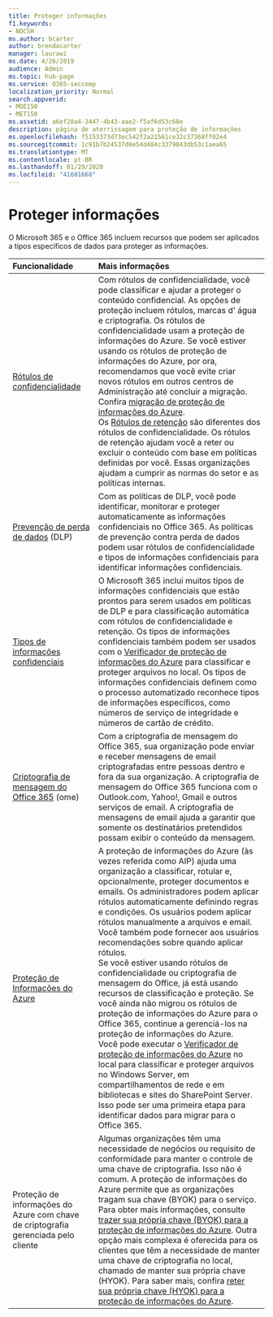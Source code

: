 ```yaml
---
title: Proteger informações
f1.keywords:
- NOCSH
ms.author: bcarter
author: brendacarter
manager: laurawi
ms.date: 4/26/2019
audience: Admin
ms.topic: hub-page
ms.service: O365-seccomp
localization_priority: Normal
search.appverid:
- MOE150
- MET150
ms.assetid: a6ef28a4-2447-4b43-aae2-f5af6d53c68e
description: página de aterrissagem para proteção de informações
ms.openlocfilehash: f5153373d73ec542f2a21561ce32c37368ff02e4
ms.sourcegitcommit: 1c91b7b24537d0e54d484c3379043db53c1aea65
ms.translationtype: MT
ms.contentlocale: pt-BR
ms.lasthandoff: 01/29/2020
ms.locfileid: "41601668"
---
```

# <a name="protect-information"></a>Proteger informações

O Microsoft 365 e o Office 365 incluem recursos que podem ser aplicados a tipos específicos de dados para proteger as informações.


|**Funcionalidade**|**Mais informações**|
|:-----|:-----|
|[Rótulos de confidencialidade](sensitivity-labels.md) <br/> |Com rótulos de confidencialidade, você pode classificar e ajudar a proteger o conteúdo confidencial. As opções de proteção incluem rótulos, marcas d' água e criptografia. Os rótulos de confidencialidade usam a proteção de informações do Azure. Se você estiver usando os rótulos de proteção de informações do Azure, por ora, recomendamos que você evite criar novos rótulos em outros centros de Administração até concluir a migração. Confira [migração de proteção de informações do Azure](https://docs.microsoft.com/azure/information-protection/configure-policy-migrate-labels). <br/> Os [Rótulos de retenção](retention-policies.md) são diferentes dos rótulos de confidencialidade. Os rótulos de retenção ajudam você a reter ou excluir o conteúdo com base em políticas definidas por você. Essas organizações ajudam a cumprir as normas do setor e as políticas internas.|
|[Prevenção de perda de dados](data-loss-prevention-policies.md) (DLP)  <br/> |Com as políticas de DLP, você pode identificar, monitorar e proteger automaticamente as informações confidenciais no Office 365. As políticas de prevenção contra perda de dados podem usar rótulos de confidencialidade e tipos de informações confidenciais para identificar informações confidenciais. <br/> |
|[Tipos de informações confidenciais](what-the-sensitive-information-types-look-for.md) <br/> |O Microsoft 365 inclui muitos tipos de informações confidenciais que estão prontos para serem usados em políticas de DLP e para classificação automática com rótulos de confidencialidade e retenção. Os tipos de informações confidenciais também podem ser usados com o [Verificador de proteção de informações do Azure](https://docs.microsoft.com/azure/information-protection/deploy-aip-scanner) para classificar e proteger arquivos no local. Os tipos de informações confidenciais definem como o processo automatizado reconhece tipos de informações específicos, como números de serviço de integridade e números de cartão de crédito.   <br/> |
|[Criptografia de mensagem do Office 365](ome.md) (ome)  <br/> |Com a criptografia de mensagem do Office 365, sua organização pode enviar e receber mensagens de email criptografadas entre pessoas dentro e fora da sua organização. A criptografia de mensagem do Office 365 funciona com o Outlook.com, Yahoo!, Gmail e outros serviços de email. A criptografia de mensagens de email ajuda a garantir que somente os destinatários pretendidos possam exibir o conteúdo da mensagem. <br/> |
|[Proteção de Informações do Azure](https://docs.microsoft.com/azure/information-protection/)<br/> |A proteção de informações do Azure (às vezes referida como AIP) ajuda uma organização a classificar, rotular e, opcionalmente, proteger documentos e emails. Os administradores podem aplicar rótulos automaticamente definindo regras e condições. Os usuários podem aplicar rótulos manualmente a arquivos e email. Você também pode fornecer aos usuários recomendações sobre quando aplicar rótulos.<br/> Se você estiver usando rótulos de confidencialidade ou criptografia de mensagem do Office, já está usando recursos de classificação e proteção. Se você ainda não migrou os rótulos de proteção de informações do Azure para o Office 365, continue a gerenciá-los na proteção de informações do Azure.  <br/>Você pode executar o [Verificador de proteção de informações do Azure](https://docs.microsoft.com/azure/information-protection/deploy-aip-scanner) no local para classificar e proteger arquivos no Windows Server, em compartilhamentos de rede e em bibliotecas e sites do SharePoint Server. Isso pode ser uma primeira etapa para identificar dados para migrar para o Office 365.
|Proteção de informações do Azure com chave de criptografia gerenciada pelo cliente <br/> |Algumas organizações têm uma necessidade de negócios ou requisito de conformidade para manter o controle de uma chave de criptografia. Isso não é comum. A proteção de informações do Azure permite que as organizações tragam sua chave (BYOK) para o serviço. Para obter mais informações, consulte [trazer sua própria chave (BYOK) para a proteção de informações do Azure](https://docs.microsoft.com/azure/information-protection/byok-price-restrictions). Outra opção mais complexa é oferecida para os clientes que têm a necessidade de manter uma chave de criptografia no local, chamado de manter sua própria chave (HYOK).  Para saber mais, confira [reter sua própria chave (HYOK) para a proteção de informações do Azure](https://docs.microsoft.com/azure/information-protection/configure-adrms-restrictions). <br/> |
    

